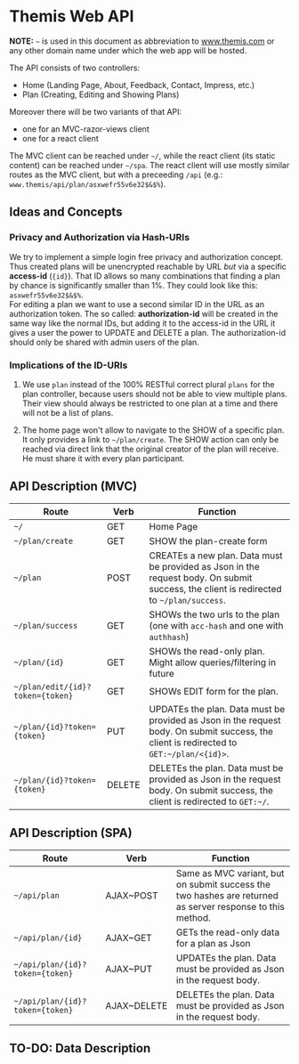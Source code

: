 # Themis Web API
**NOTE:** `~` is used in this document as abbreviation to www.themis.com or any other domain name under which the web app will be hosted.

The API consists of two controllers:

- Home (Landing Page, About, Feedback, Contact, Impress, etc.)
- Plan (Creating, Editing and Showing Plans)

Moreover there will be two variants of that API:
- one for an MVC-razor-views client
- one for a react client

The MVC client can be reached under `~/`, while the react client (its static content) can be reached under `~/spa`. The react client will use mostly similar routes as the MVC client, but with a preceeding `/api` (e.g.: `www.themis/api/plan/asxwefr55v6e32$&$%`).


## Ideas and Concepts
### Privacy and Authorization via Hash-URIs
We try to implement a simple login free privacy and authorization concept. Thus created plans will be unencrypted reachable by URL *but* via a specific **access-id** (`{id}`). That ID allows so many combinations that finding a plan by chance is significantly smaller than 1%. They could look like this: `asxwefr55v6e32$&$%`.  
For editing a plan we want to use a second similar ID in the URL as an authorization token. The so called: **authorization-id** will be created in the same way like the normal IDs, but adding it to the access-id in the URL it gives a user the power to UPDATE and DELETE a plan. The authorization-id should only be shared with admin users of the plan.

### Implications of the ID-URIs
1. We use `plan` instead of the 100% RESTful correct plural `plans` for the plan controller, because users should not be able to view multiple plans. Their view should always be restricted to one plan at a time and there will not be a list of plans.

2. The home page won't allow to navigate to the SHOW of a specific plan. It only provides a link to `~/plan/create`. The SHOW action can only be reached via direct link that the original creator of the plan will receive. He must share it with every plan participant.

## API Description (MVC)
| Route | Verb | Function |
|-------|------|----------|
| `~/`                       | GET         | Home Page|
| `~/plan/create`            | GET         | SHOW the plan-create form |
| `~/plan`                   | POST        | CREATEs a new plan. Data must be provided as Json in the request body. On submit success, the client is redirected to `~/plan/success`. |
| `~/plan/success`           | GET         | SHOWs the two urls to the plan (one with `acc-hash` and one with `authhash`) |
| `~/plan/{id}`              | GET         | SHOWs the read-only plan. Might allow queries/filtering in future |
| `~/plan/edit/{id}?token={token}`| GET         | SHOWs EDIT form for the plan. |
| `~/plan/{id}?token={token}`| PUT         | UPDATEs the plan. Data must be provided as Json in the request body. On submit success, the client is redirected to `GET:~/plan/<{id}>`. |
| `~/plan/{id}?token={token}`| DELETE      | DELETEs the plan. Data must be provided as Json in the request body. On submit success, the client is redirected to `GET:~/`. |


## API Description (SPA)

| Route | Verb | Function |
|-------|------|----------|
| `~/api/plan`                    | AJAX~POST   | Same as MVC variant, but on submit success the two hashes are returned as server response to this method. |
| `~/api/plan/{id}`               | AJAX~GET    | GETs the read-only data for a plan as Json |
| `~/api/plan/{id}?token={token}` | AJAX~PUT    | UPDATEs the plan. Data must be provided as Json in the request body. |
| `~/api/plan/{id}?token={token}` | AJAX~DELETE | DELETEs the plan. Data must be provided as Json in the request body. |

## TO-DO: Data Description 
